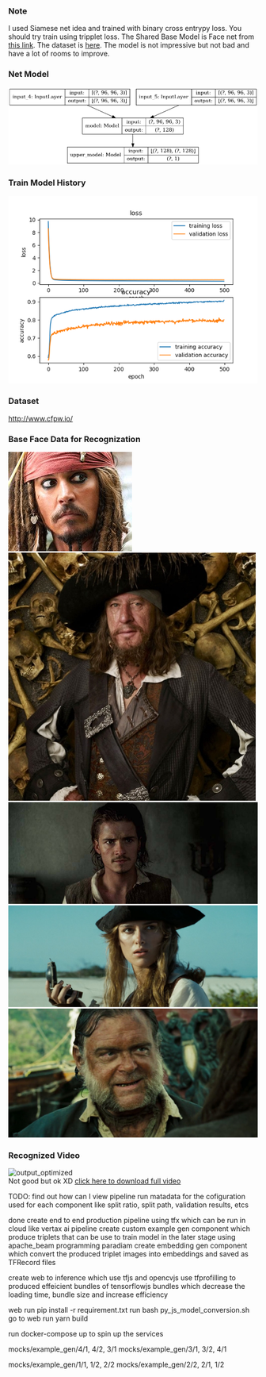 ### Note
I used Siamese net idea and trained with binary cross entrypy loss. You should try train using tripplet loss. The Shared Base Model is Face net from [this link](https://github.com/iwantooxxoox/Keras-OpenFace). The dataset is [here](http://www.cfpw.io/). The model is not impressive but not bad and have a lot of rooms to improve.

### Net Model

![model](https://github.com/yeaung276/FaceRecognization/blob/master/src/Resources/model/model.png)

### Train Model History

![history](https://github.com/yeaung276/FaceRecognization/blob/master/src/Resources/model/model_train_history.png)

### Dataset

http://www.cfpw.io/

### Base Face Data for Recognization

![jack sparrow](https://github.com/yeaung276/FaceRecognization/blob/master/src/test_images/test(jsp).jpg)<br>
![borbosa](https://github.com/yeaung276/FaceRecognization/blob/master/src/test_images/borbosa.jpg)<br>
![will turner](https://github.com/yeaung276/FaceRecognization/blob/master/src/test_images/willturner.jpg)<br>
![elizabat](https://github.com/yeaung276/FaceRecognization/blob/master/src/test_images/elizabet.jpeg)<br>
![mr gibbs](https://github.com/yeaung276/FaceRecognization/blob/master/src/test_images/GibbsAWE.png)<br>

### Recognized Video
![output_optimized](https://user-images.githubusercontent.com/58524393/97069994-65de3200-15fa-11eb-9aa4-50bd0823228b.gif)<br>
Not good but ok XD [click here to download full video](https://github.com/yeaung276/FaceRecognization/blob/master/src/output_with_audio.mp4)


TODO:
find out how can I view pipeline run matadata for the cofiguration used for each component like split ratio, split path, validation results, etcs

done
create end to end production pipeline using tfx which can be run in cloud like vertax ai pipeline
create custom example gen component which produce triplets that can be use to train model in the later stage using apache_beam programming paradiam
create embedding gen component which convert the produced triplet images into embeddings and saved as TFRecord files

create web to inference which use tfjs and opencvjs
use tfprofilling to produced effeicient bundles of tensorflowjs bundles which decrease the loading time, bundle size and increase efficiency

web
run pip install -r requirement.txt
run bash py_js_model_conversion.sh
go to web
run yarn build

run docker-compose up to spin up the services

mocks/example_gen/4/1, 4/2, 3/1
mocks/example_gen/3/1, 3/2, 4/1

mocks/example_gen/1/1, 1/2, 2/2
mocks/example_gen/2/2, 2/1, 1/2